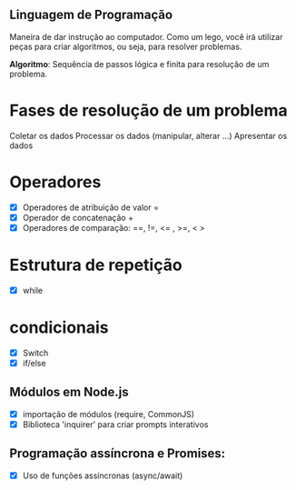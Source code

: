 

## Linguagem de Programação

 Maneira de dar instrução ao computador.
 Como um lego, você irá utilizar peças para criar algoritmos, ou seja, para resolver problemas.

 **Algoritmo**: Sequência de passos lógica e finita para resolução de um problema.

 # Fases de resolução de um problema 

 Coletar os dados
 Processar os dados (manipular, alterar ...)
 Apresentar os dados

 # Operadores
   -[x] Operadores de atribuição de valor = 
   -[x] Operador de concatenação + 
   -[x] Operadores de comparação: ==, !=, <= , >=, < > 

 # Estrutura de repetição

 - [x] while

 # condicionais

 - [x] Switch
 - [x] if/else

 ## Módulos em Node.js

 - [x] importação de módulos (require, CommonJS)
 - [x] Biblioteca 'inquirer' para criar prompts interativos

 ## Programação assíncrona e Promises:

 - [x] Uso de funções assíncronas (async/await)